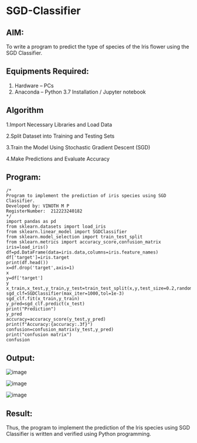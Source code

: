 # SGD-Classifier
## AIM:
To write a program to predict the type of species of the Iris flower using the SGD Classifier.

## Equipments Required:
1. Hardware – PCs
2. Anaconda – Python 3.7 Installation / Jupyter notebook

## Algorithm
1.Import Necessary Libraries and Load Data

2.Split Dataset into Training and Testing Sets 

3.Train the Model Using Stochastic Gradient Descent (SGD) 

4.Make Predictions and Evaluate Accuracy

## Program:
```
/*
Program to implement the prediction of iris species using SGD Classifier.
Developed by: VINOTH M P
RegisterNumber:  212223240182
*/
import pandas as pd
from sklearn.datasets import load_iris
from sklearn.linear_model import SGDClassifier
from sklearn.model_selection import train_test_split
from sklearn.metrics import accuracy_score,confusion_matrix
iris=load_iris()
df=pd.DataFrame(data=iris.data,columns=iris.feature_names)
df['target']=iris.target
print(df.head())
x=df.drop('target',axis=1)
x
y=df['target']
y
x_train,x_test,y_train,y_test=train_test_split(x,y,test_size=0.2,random_state=42)
sgd_clf=SGDClassifier(max_iter=1000,tol=1e-3)
sgd_clf.fit(x_train,y_train)
y_pred=sgd_clf.predict(x_test)
print("Prediction")
y_pred
accuracy=accuracy_score(y_test,y_pred)
print(f"Accuracy:{accuracy:.3f}")
confusion=confusion_matrix(y_test,y_pred)
print("confusion matrix")
confusion
```

## Output:

![image](https://github.com/user-attachments/assets/a0309214-abab-4f95-a626-ba0d87382d20)

![image](https://github.com/user-attachments/assets/7dd86262-795c-49a6-844e-f5feb5fa6554)

![image](https://github.com/user-attachments/assets/0beabf36-30c4-4d8a-b76d-c6b56fec7579)

## Result:
Thus, the program to implement the prediction of the Iris species using SGD Classifier is written and verified using Python programming.
